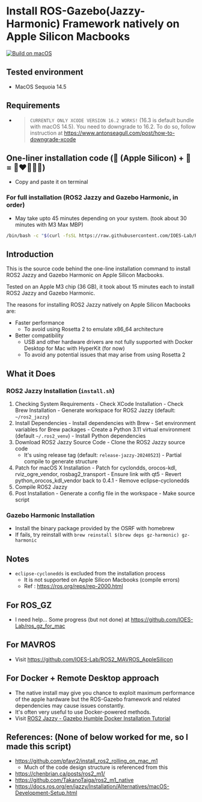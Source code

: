 # Install ROS-Gazebo(Jazzy-Harmonic) Framework natively on Apple Silicon Macbooks

  [![Build on macOS](https://github.com/IOES-Lab/ROS2_Jazzy_MacOS_Native_AppleSilicon/actions/workflows/build.yml/badge.svg)](https://github.com/IOES-Lab/ROS2_Jazzy_MacOS_Native_AppleSilicon/actions/workflows/build.yml)

## Tested environment
- MacOS Sequoia 14.5

## Requirements
- > `CURRENTLY ONLY XCODE VERSION 16.2 WORKS!` (16.3 is default bundle with macOS 14.5). You need to downgrade to 16.2. To do so, follow instruction at https://www.antonseagull.com/post/how-to-downgrade-xcode

## One-liner installation code (🍎 (Apple Silicon) + 🤖 = 🚀❤️🤩🎉🥳)
- Copy and paste it on terminal

### For full installation (ROS2 Jazzy and Gazebo Harmonic, in order)
- May take upto 45 minutes depending on your system. (took about 30 minutes with M3 Max MBP)

```bash
/bin/bash -c "$(curl -fsSL https://raw.githubusercontent.com/IOES-Lab/ROS2_Jazzy_MacOS_Native_AppleSilicon/main/install.sh)"
```

## Introduction
This is the source code behind the one-line installation command to install ROS2 Jazzy and Gazebo Harmonic on Apple Silicon Macbooks.

Tested on an Apple M3 chip (36 GB), it took about 15 minutes each to install ROS2 Jazzy and Gazebo Harmonic.

The reasons for installing ROS2 Jazzy natively on Apple Silicon Macbooks are:
- Faster performance
  - To avoid using Rosetta 2 to emulate x86_64 architecture
- Better compatibility
  - USB and other hardware drivers are not fully supported with Docker Desktop for Mac with HyperKit (for now)
  - To avoid any potential issues that may arise from using Rosetta 2

## What it Does
### ROS2 Jazzy Installation (`install.sh`)
  1. Checking System Requirements
    - Check XCode Installation
    - Check Brew Installation
    - Generate workspace for ROS2 Jazzy (default: `~/ros2_jazzy`)
  2. Install Dependencies
    - Install dependencies with Brew
    - Set environment variables for Brew packages
    - Create a Python 3.11 virtual environment (default `~/.ros2_venv`)
    - Install Python dependencies
  3. Download ROS2 Jazzy Source Code
    - Clone the ROS2 Jazzy source code
      - It's using release tag (default: `release-jazzy-20240523`)
    - Partial compile to generate structure
  4. Patch for macOS X Installation
    - Patch for cyclondds, orocos-kdl, rviz_ogre_vendor, rosbag2_transport
    - Ensure link with qt5
    - Revert python_orocos_kdl_vendor back to 0.4.1
    - Remove eclipse-cyclonedds
  5. Compile ROS2 Jazzy
  6. Post Installation
    - Generate a config file in the workspace
    - Make source script
  
### Gazebo Harmonic Installation
  - Install the binary package provided by the OSRF with homebrew
  - If fails, try reinstall with `brew reinstall $(brew deps gz-harmonic) gz-harmonic`

## Notes
- `eclipse-cyclonedds` is excluded from the installation process
  - It is not supported on Apple Silicon Macbooks (compile errors)
  - Ref : https://ros.org/reps/rep-2000.html

## For ROS_GZ
- I need help... Some progress (but not done) at https://github.com/IOES-Lab/ros_gz_for_mac

## For MAVROS
- Visit https://github.com/IOES-Lab/ROS2_MAVROS_AppleSilicon

## For Docker + Remote Desktop approach
- The native install may give you chance to exploit maximum performance of the apple hardware but the ROS-Gazebo framework and related dependencies may cause issues constantly.
- It's often very useful to use Docker-powered methods.
- Visit [ROS2 Jazzy - Gazebo Humble Docker Installation Tutorial](https://dave-ros2.notion.site/Docker-Installation-Manual-efbf75623fc743e9b0e55c94c211a1dd#b581997fcbc0475697d6d021e7d26fb1)

## References: (None of below worked for me, so I made this script)
- https://github.com/pfavr2/install_ros2_rolling_on_mac_m1
  - Much of the code design structure is referenced from this
- https://chenbrian.ca/posts/ros2_m1/
- https://github.com/TakanoTaiga/ros2_m1_native
- https://docs.ros.org/en/jazzy/Installation/Alternatives/macOS-Development-Setup.html
